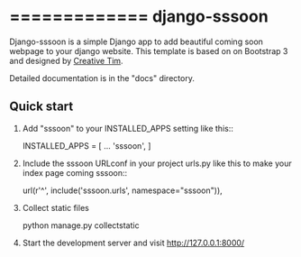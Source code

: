 =============
django-sssoon
=============

Django-sssoon is a simple Django app to add beautiful coming soon webpage to your django website. This template is
based on on Bootstrap 3 and designed by [Creative Tim](https://www.creative-tim.com/).

Detailed documentation is in the "docs" directory.

Quick start
-----------

1. Add "sssoon" to your INSTALLED_APPS setting like this::

    INSTALLED_APPS = [
        ...
        'sssoon',
    ]

2. Include the sssoon URLconf in your project urls.py like this to make your index page coming sssoon::

    url(r'^', include('sssoon.urls', namespace="sssoon")),


3. Collect static files

    python manage.py collectstatic

4. Start the development server and visit http://127.0.0.1:8000/
